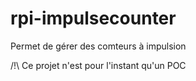 # rpi-impulsecounter
Permet de gérer des comteurs à impulsion

/!\ Ce projet n'est pour l'instant qu'un POC
